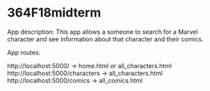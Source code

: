 # 364F18midterm

App description: This app allows a someone to search for a Marvel character and see information about that character and their comics.

App routes:

http://localhost:5000/ -> home.html *or* all_characters.html
http://localhost:5000/characters -> all_characters.html
http://localhost:5000/comics -> all_comics.html
